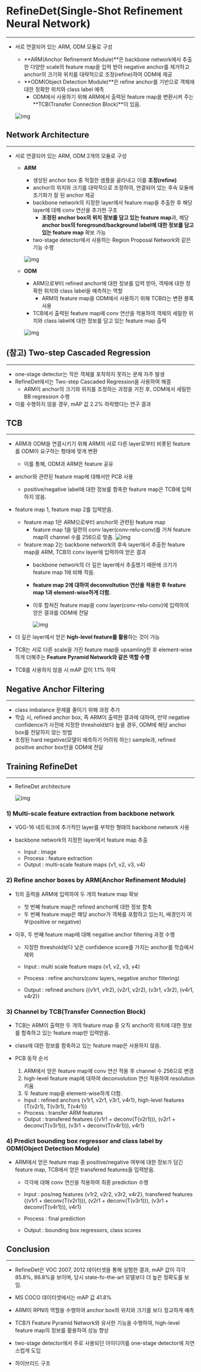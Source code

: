 # **RefineDet(Single-Shot Refinement Neural Network)**

<hr>

- 서로 연결되어 있는 ARM, ODM 모듈로 구성

  - **ARM(Anchor Refinement Module)**은 backbone network에서 추출한 다양한 scale의 feature map을 입력 받아 negative anchor를 제거하고 anchor의 크기와 위치를 대략적으로 조정(refine)하여 ODM에 제공
  - **ODM(Object Detection Module)**은 refine anchor를 기반으로 객체에 대한 정확한 위치와 class label 예측
    - ODM에서 사용하기 위해 ARM에서 출력된 feature map을 변환시켜 주는 **TCB(Transfer Connection Block)**이 있음.

  ![img](https://blog.kakaocdn.net/dn/w2JHN/btq0zZOvYT3/Io4QlIMs6wksNe2sYWYPB1/img.png)



##  Network Architecture

<hr>

- 서로 연결되어 있는 ARM, ODM 2개의 모듈로 구성

  - **ARM**

    - 생성된 anchor box 중 적절한 샘플을 골라내고 이를 **조정(refine)**
    - anchor의 위치와 크기를 대략적으로 조정하여, 연결되어 있는 후속 모듈에 초기화가 잘 된 anchor 제공
    - backbone network의 지정한 layer에서 feature map을 추출한 후 해당 layer에 대해 conv 연산을 추가한 구조
      - **조정된 anchor box의 위치 정보를 담고 있는 feature map**과, 해당 **anchor box의 foreground/background label에 대한 정보를 담고 있는 feature map** 확보 가능
    - two-stage detector에서 사용하는 Region Proposal Network와 같은 기능 수행

    ![img](https://blog.kakaocdn.net/dn/brtimw/btq0LOyx62c/MVxyLKmCaisbF4svJX13lk/img.png)

  - **ODM**

    - ARM으로부터 refined anchor에 대한 정보를 입력 받아, 객체에 대한 정확한 위치와 class label을 예측하는 역할
      - ARM의 feature map을 ODM에서 사용하기 위해 TCB라는 변환 블록 사용
    - TCB에서 출력된 feature map에 conv 연산을 적용하여 객체의 세밀한 위치와 class label에 대한 정보를 담고 있는 feature map 출력

    ![img](https://blog.kakaocdn.net/dn/b6Zxqz/btq0Nu0HJkU/PaQRkiJNEreENaED9CT8V1/img.png)



## (참고) Two-step Cascaded Regression

<hr>

  - one-stage detector는 작은 객체를 포착하지 못하는 문제 자주 발생
  - RefineDet에서는 Two-step Cascaded Regression을 사용하여 해결
    - ARM이 anchor의 크기와 위치를 조정하는 과정을 거친 후, ODM에서 세밀한 BB regression 수행
  - 이를 수행하지 않을 경우, mAP 값 2.2% 하락했다는 연구 결과



## TCB

<hr>

  - ARM과 ODM을 연결시키기 위해 ARM의 서로 다른 layer로부터 비롯된 feature를 ODM이 요구하는 형태에 맞게 변환
    
    - 이를 통해, ODM과 ARM은 feature 공유
  - anchor와 관련된 feature map에 대해서만 PCB 사용
    
    - positive/negative label에 대한 정보를 함축한 feature map은 TCB에 입력하지 않음.
  - feature map 1, feature map 2를 입력받음.
    - feature map 1은 ARM으로부터 anchor와 관련된 feature map
      - feature map 1을 일련의 conv layer(conv-relu-conv)를 거쳐 feature map의 channel 수를 256으로 맞춤.
      ![img](https://blog.kakaocdn.net/dn/EnTJi/btq0Nu0Nb6M/zkWkao1eFb7vu90PDCenL0/img.png)
    - feature map 2는 backbone network의 후속 layer에서 추출한 feature map을 ARM, TCB의 conv layer에 입력하여 얻은 결과
      - backbone network의 더 깊은 layer에서 추출했기 때문에 크기가 feature map 1에 비해 작음.
      
      - **feature map 2에 대하여 deconvoltution 연산을 적용한 후 feature map 1과 element-wise하게 더함.**
      
      - 이후 합쳐진 feature map을 conv layer(conv-relu-conv)에 입력하여 얻은 결과를 ODM에 전달
      
        ![img](https://blog.kakaocdn.net/dn/dc9xUw/btq0BDyCSyg/fTw70XVTDkbTGmKCzkcDf1/img.png)
    
  - 더 깊은 layer에서 얻은 **high-level feature를 활용**하는 것이 가능
  - TCB는 서로 다른 scale을 가진 feature map을 upsamling한 후 element-wise하게 더해주는 **Feature Pyramid Network와 같은 역할 수행**
  - TCB를 사용하지 않을 시 mAP 값이 1.1% 하락



## Negative Anchor Filtering

<hr>

- class imbalance 문제를 줄이기 위해 과정 추가
- 학습 시, refined anchor box, 즉 ARM이 출력한 결과에 대하여, 만약 negative confidence가 사전에 지정한 threshold보다 높을 경우, ODM에 해당 anchor box를 전달하지 않는 방법
- 조정된 hard negative(모델이 예측하기 어려워 하는) sample과, refined positive anchor box만을 ODM에 전달



## Training RefineDet

<hr>

- RefineDet architecture

  ![img](https://blog.kakaocdn.net/dn/c207ge/btq0PbNmFqY/AWu7RpZYvDOKOpO2kJD2K1/img.png)

### 1) Multi-scale feature extraction from backbone network

- VGG-16 네트워크에 추가적인 layer를 부착한 형태의 backbone network 사용

- backbone network의 지정한 layer에서 feature map 추출

  

  - Input : Image
  - Process : feature extraction
  - Output : multi-scale feature maps {v1, v2, v3, v4}

### 2) Refine anchor boxes by ARM(Anchor Refinement Module)

- 1)의 출력을 ARM에 입력하여 두 개의 feature map 확보

  - 첫 번째 feature map은 refined anchor에 대한 정보 함축
  - 두 번째 feature map은 해당 anchor가 객체를 포함하고 있는지, 배경인지 여부(positive or negative)

- 이후, 두 번째 feature map에 대해 negative anchor filtering 과정 수행

  - 지정한 threshold보다 낮은 confidence score를 가지는 anchor를 학습에서 제외

  

  - Input : multi scale feature maps {v1, v2, v3, v4}
  - Process : refine anchors(conv layers, negative anchor filtering)
  - Output : refined anchors {(v1r1, v1r2), (v2r1, v2r2), (v3r1, v3r2), (v4r1, v4r2)}

### 3) Channel by TCB(Transfer Connection Block)

- TCB는 ARM이 출력한 두 개의 feature map 중 오직 anchor의 위치에 대한 정보를 함축하고 있는 feature map만 입력받음.

- class에 대한 정보를 함축하고 있는 feature map은 사용하지 않음.

- PCB 동작 순서

  1. ARM에서 얻은 feature map에 conv 연산 적용 후 channel 수 256으로 변경
  2. high-level feature map에 대하여 deconvolution 연산 적용하여 resolution 키움
  3. 두 feature map을 element-wise하게 더함.

  
  - Input : refined anchors {v1r1, v2r1, v3r1, v4r1}, high-level features {T(v2r1), T(v3r1), T(v4r1)}
  - Process : transfer ARM features 
  - Output : transfered features {(v1r1 + deconv(T(v2r1))), (v2r1 + deconv(T(v3r1))), (v3r1 + deconv(T(v4r1))), v4r1}

### 4) Predict bounding box regressor and class label by ODM(Object Detection Module)

- ARM에서 얻은 feature map 중 positive/negative 여부에 대한 정보가 담긴 feature map, TCB에서 얻은 transfered features을 입력받음.

  - 각각에 대해 conv 연산을 적용하여 최종 prediction 수행

    

  - Input : pos/neg features {v1r2, v2r2, v3r2, v4r2}, transfered features {(v1r1 + deconv(T(v2r1))), (v2r1 + deconv(T(v3r1))), (v3r1 + deconv(T(v4r1))), v4r1}

  - Process : final prediction

  - Output : bounding box regressors, class scores



## Conclusion

<hr>

- RefineDet은 VOC 2007, 2012 데이터셋을 통해 실험한 결과, mAP 값이 각각 85.8%, 86.8%을 보이며, 당시 state-fo-the-art 모델보다 더 높은 정확도를 보임.
- MS COCO 데이터셋에서는 mAP 값 41.8%

- ARM이 RPN의 역할을 수행하여 anchor box의 위치와 크기를 보다 정교하게 예측
- TCB가 Feature Pyramid Network와 유사한 기능을 수행하여, high-level feature map의 정보를 활용하여 성능 향상

- two-stage detector에서 주로 사용되던 아이디어를 one-stage detector에 자연스럽게 도입
- 하이브리드 구조